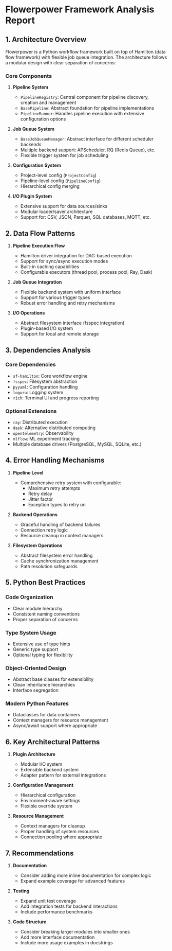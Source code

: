 # Flowerpower Framework Analysis Report

## 1. Architecture Overview

Flowerpower is a Python workflow framework built on top of Hamilton (data flow framework) with flexible job queue integration. The architecture follows a modular design with clear separation of concerns:

### Core Components
1. **Pipeline System**
   - `PipelineRegistry`: Central component for pipeline discovery, creation and management
   - `BasePipeline`: Abstract foundation for pipeline implementations
   - `PipelineRunner`: Handles pipeline execution with extensive configuration options

2. **Job Queue System** 
   - `BaseJobQueueManager`: Abstract interface for different scheduler backends
   - Multiple backend support: APScheduler, RQ (Redis Queue), etc.
   - Flexible trigger system for job scheduling

3. **Configuration System**
   - Project-level config (`ProjectConfig`)
   - Pipeline-level config (`PipelineConfig`) 
   - Hierarchical config merging

4. **I/O Plugin System**
   - Extensive support for data sources/sinks
   - Modular loader/saver architecture
   - Support for: CSV, JSON, Parquet, SQL databases, MQTT, etc.

## 2. Data Flow Patterns

1. **Pipeline Execution Flow**
   - Hamilton driver integration for DAG-based execution
   - Support for sync/async execution modes
   - Built-in caching capabilities
   - Configurable executors (thread pool, process pool, Ray, Dask)

2. **Job Queue Integration**
   - Flexible backend system with uniform interface
   - Support for various trigger types
   - Robust error handling and retry mechanisms

3. **I/O Operations**
   - Abstract filesystem interface (fsspec integration)
   - Plugin-based I/O system
   - Support for local and remote storage

## 3. Dependencies Analysis

### Core Dependencies
- `sf-hamilton`: Core workflow engine
- `fsspec`: Filesystem abstraction
- `pyyaml`: Configuration handling
- `loguru`: Logging system
- `rich`: Terminal UI and progress reporting

### Optional Extensions
- `ray`: Distributed execution
- `dask`: Alternative distributed computing
- `opentelemetry`: Observability
- `mlflow`: ML experiment tracking
- Multiple database drivers (PostgreSQL, MySQL, SQLite, etc.)

## 4. Error Handling Mechanisms

1. **Pipeline Level**
   - Comprehensive retry system with configurable:
     - Maximum retry attempts
     - Retry delay
     - Jitter factor
     - Exception types to retry on

2. **Backend Operations**
   - Graceful handling of backend failures
   - Connection retry logic
   - Resource cleanup in context managers

3. **Filesystem Operations**
   - Abstract filesystem error handling
   - Cache synchronization management
   - Path resolution safeguards

## 5. Python Best Practices

### Code Organization
- Clear module hierarchy
- Consistent naming conventions
- Proper separation of concerns

### Type System Usage
- Extensive use of type hints
- Generic type support
- Optional typing for flexibility

### Object-Oriented Design
- Abstract base classes for extensibility
- Clean inheritance hierarchies
- Interface segregation

### Modern Python Features
- Dataclasses for data containers
- Context managers for resource management
- Async/await support where appropriate

## 6. Key Architectural Patterns

1. **Plugin Architecture**
   - Modular I/O system
   - Extensible backend system
   - Adapter pattern for external integrations

2. **Configuration Management**
   - Hierarchical configuration
   - Environment-aware settings
   - Flexible override system

3. **Resource Management**
   - Context managers for cleanup
   - Proper handling of system resources
   - Connection pooling where appropriate

## 7. Recommendations

1. **Documentation**
   - Consider adding more inline documentation for complex logic
   - Expand example coverage for advanced features

2. **Testing**
   - Expand unit test coverage
   - Add integration tests for backend interactions
   - Include performance benchmarks

3. **Code Structure**
   - Consider breaking larger modules into smaller ones
   - Add more interface documentation
   - Include more usage examples in docstrings